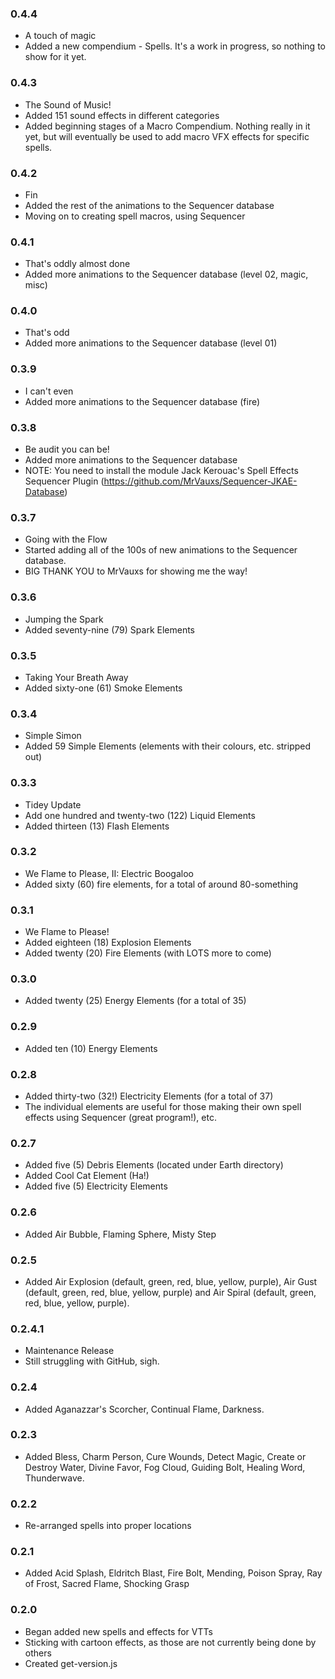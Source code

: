 ### 0.4.4
* A touch of magic
* Added a new compendium - Spells. It's a work in progress, so nothing to show for it yet.

### 0.4.3
* The Sound of Music!
* Added 151 sound effects in different categories
* Added beginning stages of a Macro Compendium. Nothing really in it yet, but will eventually be used to add macro VFX effects for specific spells.

### 0.4.2
* Fin
* Added the rest of the animations to the Sequencer database
* Moving on to creating spell macros, using Sequencer

### 0.4.1
* That's oddly almost done
* Added more animations to the Sequencer database (level 02, magic, misc)

### 0.4.0
* That's odd
* Added more animations to the Sequencer database (level 01)

### 0.3.9
* I can't even
* Added more animations to the Sequencer database (fire)

### 0.3.8
* Be audit you can be!
* Added more animations to the Sequencer database
* NOTE: You need to install the module Jack Kerouac's Spell Effects Sequencer Plugin (https://github.com/MrVauxs/Sequencer-JKAE-Database)

### 0.3.7
* Going with the Flow
* Started adding all of the 100s of new animations to the Sequencer database.
* BIG THANK YOU to MrVauxs for showing me the way!

### 0.3.6
* Jumping the Spark
* Added seventy-nine (79) Spark Elements

### 0.3.5
* Taking Your Breath Away
* Added sixty-one (61) Smoke Elements

### 0.3.4
* Simple Simon
* Added 59 Simple Elements (elements with their colours, etc. stripped out)

### 0.3.3
* Tidey Update
* Add one hundred and twenty-two (122) Liquid Elements
* Added thirteen (13) Flash Elements

### 0.3.2
* We Flame to Please, II: Electric Boogaloo
* Added sixty (60) fire elements, for a total of around 80-something

### 0.3.1 
* We Flame to Please!
* Added eighteen (18) Explosion Elements
* Added twenty (20) Fire Elements (with LOTS more to come)

### 0.3.0
* Added twenty (25) Energy Elements (for a total of 35)

### 0.2.9
* Added ten (10) Energy Elements

### 0.2.8
* Added thirty-two (32!) Electricity Elements (for a total of 37)
* The individual elements are useful for those making their own spell effects using Sequencer (great program!), etc.

### 0.2.7
* Added five (5) Debris Elements (located under Earth directory)
* Added Cool Cat Element (Ha!)
* Added five (5) Electricity Elements

### 0.2.6
* Added Air Bubble, Flaming Sphere, Misty Step

### 0.2.5
* Added Air Explosion (default, green, red, blue, yellow, purple), Air Gust (default, green, red, blue, yellow, purple) and Air Spiral (default, green, red, blue, yellow, purple).

### 0.2.4.1
* Maintenance Release
* Still struggling with GitHub, sigh.

### 0.2.4
* Added  Aganazzar's Scorcher, Continual Flame, Darkness.

### 0.2.3
* Added Bless, Charm Person, Cure Wounds, Detect Magic, Create or Destroy Water, Divine Favor, Fog Cloud, Guiding Bolt, Healing Word, Thunderwave.

### 0.2.2
* Re-arranged spells into proper locations

### 0.2.1
* Added Acid Splash, Eldritch Blast, Fire Bolt, Mending, Poison Spray, Ray of Frost, Sacred Flame, Shocking Grasp

### 0.2.0
* Began added new spells and effects for VTTs
* Sticking with cartoon effects, as those are not currently being done by others
* Created get-version.js
